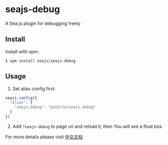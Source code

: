 seajs-debug
==========

A Sea.js plugin for debugging freely


Install
-------

Install with spm:

    $ spm install seajs/seajs-debug


Usage
-----

1. Set alias config first:

  ```js
  seajs.config({
    "alias": {
      "seajs-debug": "path/to/seajs-debug"
    }
  })
  ```

2. Add `?seajs-debug` to page uri and reload it, then You will see a float box.

For more details please visit [中文文档](https://github.com/seajs/seajs-debug/issues/4)
